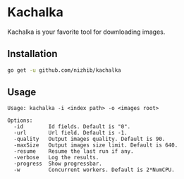 # Kachalka

Kachalka is your favorite tool for downloading images.

## Installation
```bash
go get -u github.com/nizhib/kachalka
```

## Usage
```
Usage: kachalka -i <index path> -o <images root>

Options:
  -id        Id fields. Default is "0".
  -url       Url field. Default is -1.
  -quality   Output images quality. Default is 90.
  -maxSize   Output images size limit. Default is 640.
  -resume    Resume the last run if any.
  -verbose   Log the results.
  -progress  Show progressbar.
  -w         Concurrent workers. Default is 2*NumCPU.
```
